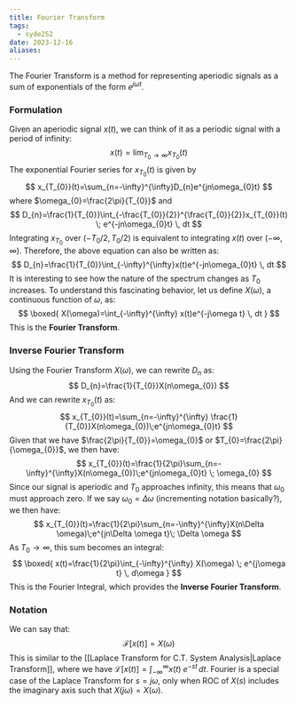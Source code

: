 ```yaml
---
title: Fourier Transform
tags:
  - syde252
date: 2023-12-16
aliases:
---
```

The Fourier Transform is a method for representing aperiodic signals as a sum of exponentials of the form $e^{j\omega t}$.

### Formulation
Given an aperiodic signal $x(t)$, we can think of it as a periodic signal with a period of infinity:
$$
x(t)=\lim_{ T_{0} \to \infty } x_{T_{0}}(t)
$$
The exponential Fourier series for $x_{T_{0}}(t)$ is given by
$$
x_{T_{0}}(t)=\sum_{n=-\infty}^{\infty}D_{n}e^{jn\omega_{0}t}
$$
where $\omega_{0}=\frac{2\pi}{T_{0}}$ and
$$
D_{n}=\frac{1}{T_{0}}\int_{-\frac{T_{0}}{2}}^{\frac{T_{0}}{2}}x_{T_{0}}(t) \; e^{-jn\omega_{0}t}  \, dt 
$$
Integrating $x_{T_{0}}$ over $(-T_{0} / 2, T_{0} / 2)$ is equivalent to integrating $x(t)$ over $(-\infty, \infty)$. Therefore, the above equation can also be written as:
$$
D_{n}=\frac{1}{T_{0}}\int_{-\infty}^{\infty}x(t)e^{-jn\omega_{0}t}  \, dt
$$
It is interesting to see how the nature of the spectrum changes as $T_{0}$ increases. To understand this fascinating behavior, let us define $X(ω)$, a continuous function of $\omega$, as:
$$
\boxed{
X(\omega)=\int_{-\infty}^{\infty} x(t)e^{-j\omega t} \, dt 
}
$$
This is the **Fourier Transform**.

### Inverse Fourier Transform
Using the Fourier Transform $X(\omega)$, we can rewrite $D_{n}$ as:
$$
D_{n}=\frac{1}{T_{0}}X(n\omega_{0})
$$
And we can rewrite $x_{T_{0}}(t)$ as:
$$
x_{T_{0}}(t)=\sum_{n=-\infty}^{\infty} \frac{1}{T_{0}}X(n\omega_{0})\;e^{jn\omega_{0}t}
$$
Given that we have $\frac{2\pi}{T_{0}}=\omega_{0}$ or $T_{0}=\frac{2\pi}{\omega_{0}}$, we then have:
$$
x_{T_{0}}(t)=\frac{1}{2\pi}\sum_{n=-\infty}^{\infty}X(n\omega_{0})\;e^{jn\omega_{0}t} \; \omega_{0}
$$
Since our signal is aperiodic and $T_{0}$ approaches infinity, this means that $\omega_{0}$ must approach zero. If we say $\omega_{0}=\Delta \omega$ (incrementing notation basically?), we then have:
$$
x_{T_{0}}(t)=\frac{1}{2\pi}\sum_{n=-\infty}^{\infty}X(n\Delta \omega)\;e^{jn\Delta \omega t}\; \Delta \omega
$$
As $T_{0}\to \infty$, this sum becomes an integral:
$$
\boxed{
x(t)=\frac{1}{2\pi}\int_{-\infty}^{\infty} X(\omega) \; e^{j\omega t} \, d\omega 
}
$$
This is the Fourier Integral, which provides the **Inverse Fourier Transform**.

### Notation
We can say that:
$$
\mathcal{F}[x(t)]=X(\omega)
$$
This is similar to the [[Laplace Transform for C.T. System Analysis|Laplace Transform]], where we have $\mathcal{L}[x(t)]=\int_{-\infty}^{\infty} x(t) \; e^{-st} \, dt$. Fourier is a special case of the Laplace Transform for $s=j\omega$, only when ROC of $X(s)$ includes the imaginary axis such that $X(j\omega)=X(\omega)$.
